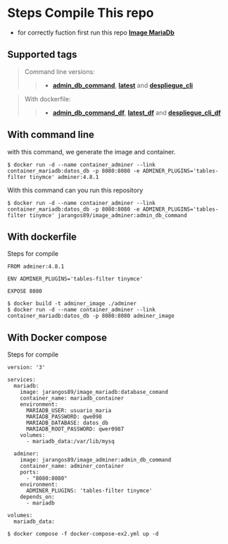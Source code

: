 # Steps Compile This repo

- for correctly fuction first run this repo **[Image MariaDb](https://hub.docker.com/r/jarangos89/image_mariadb)**

## Supported tags

> Command line versions:
>> - **[admin_db_command][1]**, **[latest][2]** and **[despliegue_cli][3]**

> With dockerfile:
>> - **[admin_db_command_df][4]**, **[latest_df][5]** and **[despliegue_cli_df][6]**

## With command line
with this command, we generate the image and container.

```console
$ docker run -d --name container_adminer --link container_mariadb:datos_db -p 8080:8080 -e ADMINER_PLUGINS='tables-filter tinymce' adminer:4.8.1
```

With this command can you run this repository
```console
$ docker run -d --name container_adminer --link container_mariadb:datos_db -p 8080:8080 -e ADMINER_PLUGINS='tables-filter tinymce' jarangos89/image_adminer:admin_db_command
```
## With dockerfile
Steps for compile

```docker
FROM adminer:4.8.1

ENV ADMINER_PLUGINS='tables-filter tinymce'

EXPOSE 8080
```

```console
$ docker build -t adminer_image ./adminer
$ docker run -d --name container_adminer --link container_mariadb:datos_db -p 8080:8080 adminer_image
```

## With Docker compose
Steps for compile

```
version: '3'

services:
  mariadb:
    image: jarangos89/image_mariadb:database_comand
    container_name: mariadb_container
    environment:
      MARIADB_USER: usuario_maria
      MARIADB_PASSWORD: qwe098
      MARIADB_DATABASE: datos_db
      MARIADB_ROOT_PASSWORD: qwer0987
    volumes:
      - mariadb_data:/var/lib/mysq

  adminer:
    image: jarangos89/image_adminer:admin_db_command
    container_name: adminer_container
    ports:
      - "8080:8080"
    environment:
      ADMINER_PLUGINS: 'tables-filter tinymce'
    depends_on:
      - mariadb

volumes:
  mariadb_data:

```

```
$ docker compose -f docker-compose-ex2.yml up -d
```


[1]: https://hub.docker.com/layers/jarangos89/image_adminer/admin_db_command/images/sha256-eb8020baa66fe590a67eaa37941d57217cc3fe93db1089037c558ec1be1aff3a?context=repo
[2]: https://hub.docker.com/layers/jarangos89/image_adminer/latest/images/sha256-eb8020baa66fe590a67eaa37941d57217cc3fe93db1089037c558ec1be1aff3a?context=repo
[3]: https://hub.docker.com/layers/jarangos89/image_adminer/despliegue_cli/images/sha256-eb8020baa66fe590a67eaa37941d57217cc3fe93db1089037c558ec1be1aff3a?context=repo
[4]: https://hub.docker.com/layers/jarangos89/image_adminer/admin_db_command_df/images/sha256-def586e954056e4a9a0443f56a27387802de3132c0b91b2d3a9e9841fb6dc718?context=repo
[5]: https://hub.docker.com/layers/jarangos89/image_adminer/latest_df/images/sha256-def586e954056e4a9a0443f56a27387802de3132c0b91b2d3a9e9841fb6dc718?context=repo
[6]: https://hub.docker.com/layers/jarangos89/image_adminer/despliegue_cli_df/images/sha256-def586e954056e4a9a0443f56a27387802de3132c0b91b2d3a9e9841fb6dc718?context=repo
